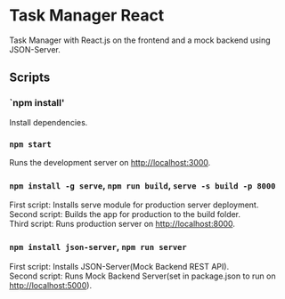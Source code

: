 # Task Manager React
Task Manager with React.js on the frontend and a mock backend using JSON-Server.

## Scripts

### `npm install'
Install dependencies.

### `npm start`
Runs the development server on [http://localhost:3000](http://localhost:3000).

### `npm install -g serve`, `npm run build`, `serve -s build -p 8000`
First script: Installs serve module for production server deployment.\
Second script: Builds the app for production to the build folder.\
Third script: Runs production server on [http://localhost:8000](http://localhost:8000).

### `npm install json-server`, `npm run server`
First script: Installs JSON-Server(Mock Backend REST API).\
Second script: Runs Mock Backend Server(set in package.json to run on [http://localhost:5000](http://localhost:5000)).
